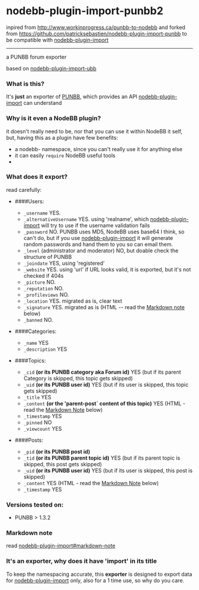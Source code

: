 nodebb-plugin-import-punbb2
==========================

inpired from http://www.workinprogress.ca/punbb-to-nodebb and forked from https://github.com/patricksebastien/nodebb-plugin-import-punbb to be compatible with [nodebb-plugin-import](https://github.com/akhoury/nodebb-plugin-import)

--------------------------
a PUNBB forum exporter

based on [nodebb-plugin-import-ubb](https://github.com/akhoury/nodebb-plugin-import-ubb)

### What is this?

It's __just__ an exporter of [PUNBB](http://punbb.informer.com/), which provides an API [nodebb-plugin-import](https://github.com/akhoury/nodebb-plugin-import) can understand


### Why is it even a NodeBB plugin?

it doesn't really need to be, nor that you can use it within NodeBB it self, but, having this as a plugin have few benefits:
* a nodebb- namespace, since you can't really use it for anything else
* it can easily `require` NodeBB useful tools
* 

### What does it export?
read carefully:

- ####Users:
    * `_username` YES.
    * `_alternativeUsername` YES. using 'realname', which [nodebb-plugin-import](https://github.com/akhoury/nodebb-plugin-import) will try to use if the username validation fails
    * `_password` NO. PUNBB uses MD5, NodeBB uses base64 I think, so can't do, but if you use [nodebb-plugin-import](https://github.com/akhoury/nodebb-plugin-import) it will generate random passwords and hand them to you so can email them.
    * `_level` (administrator and moderator) NO, but doable check the structure of PUNBB
    * `_joindate` YES, using 'registered'
    * `_website` YES. using 'url' if URL looks valid, it is exported, but it's not checked if 404s
    * `_picture` NO.
    * `_reputation` NO.
    * `_profileviews` NO.
    * `_location` YES. migrated as is, clear text
    * `_signature` YES. migrated as is (HTML -- read the [Markdown note](#markdown-note) below)
    * `_banned` NO.

- ####Categories:
    * `_name` YES
    * `_description` YES

- ####Topics:
    * `_cid` __(or its PUNBB category aka Forum id)__ YES (but if its parent Category is skipped, this topic gets skipped)
    * `_uid` __(or its PUNBB user id)__ YES (but if its user is skipped, this topic gets skipped)
    * `_title` YES
    * `_content` __(or the 'parent-post` content of this topic)__ YES (HTML - read the [Markdown Note](#markdown-note) below)
    * `_timestamp` YES
    * `_pinned` NO
    * `_viewcount` YES

- ####Posts:
    * `_pid` __(or its PUNBB post id)__
    * `_tid` __(or its PUNBB parent topic id)__ YES (but if its parent topic is skipped, this post gets skipped)
    * `_uid` __(or its PUNBB user id)__ YES (but if its user is skipped, this post is skipped)
    * `_content` YES (HTML - read the [Markdown Note](#markdown-note) below)
    * `_timestamp` YES

### Versions tested on:
  - PUNBB > 1.3.2

### Markdown note

read [nodebb-plugin-import#markdown-note](https://github.com/akhoury/nodebb-plugin-import#markdown-note)

### It's an exporter, why does it have 'import' in its title

To keep the namespacing accurate, this __exporter__ is designed to export data for [nodebb-plugin-import](https://github.com/akhoury/nodebb-plugin-import) only, also for a 1 time use, so why do you care.

